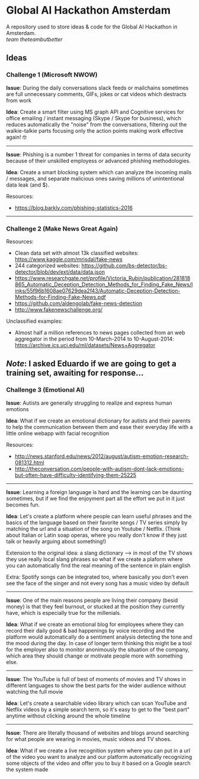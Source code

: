 # Global AI Hackathon Amsterdam

A repository used to store ideas & code for the Global AI Hackathon in Amsterdam.  
_team theteambutbetter_


## Ideas

### Challenge 1 (Microsoft NWOW)

**Issue**: During the daily conversations slack feeds or mailchains sometimes are full unnecessary comments, GIFs, jokes or cat videos which destracts from work

**Idea**: Create a smart filter using MS graph API and Cognitive services for office emailing / instant messaging (Skype / Skype for business), which reduces automatically the "noise" from the conversations, filtering out the walkie-talkie parts focusing only the action points making work effective again! 🤓

---

**Issue**: Phishing is a number 1 threat for companies in terms of data security because of their unskilled employess or advanced phishing methodologies.

**Idea**: Create a smart blocking system which can analyze the incoming mails / messages, and separate malicious ones saving millions of unintentional data leak (and $).

Resources:
  * https://blog.barkly.com/phishing-statistics-2016
  
---

### Challenge 2 (Make News Great Again)
Resources:  
  * Clean data set with almost 13k classified websites: https://www.kaggle.com/mrisdal/fake-news
  * 244 categorized websites: https://github.com/bs-detector/bs-detector/blob/dev/ext/data/data.json
  * https://www.researchgate.net/profile/Victoria_Rubin/publication/281818865_Automatic_Deception_Detection_Methods_for_Finding_Fake_News/links/55f96b1608ae07629dea2f43/Automatic-Deception-Detection-Methods-for-Finding-Fake-News.pdf
  * https://github.com/aldengolab/fake-news-detection
  * http://www.fakenewschallenge.org/

Unclassified examples:  
  * Almost half a million references to news pages collected from an web aggregator in the period from 10-March-2014 to 10-August-2014: https://archive.ics.uci.edu/ml/datasets/News+Aggregator
  
_Note_: I asked Eduardo if we are going to get a training set, awaiting for response...  
---

### Challenge 3 (Emotional AI)

**Issue**: Autists are generally struggling to realize and express human emotions

**Idea**: What if we create an emotional dictionary for autists and their parents to help the communication between them and ease their everyday life with a little online webapp with facial recognition

Resources:
  * http://news.stanford.edu/news/2012/august/autism-emotion-research-081312.html
  * http://theconversation.com/people-with-autism-dont-lack-emotions-but-often-have-difficulty-identifying-them-25225
  
---

**Issue**: Learning a foreign language is hard and the learning can be daunting sometimes, but if we find the enjoyment part all the effort we put in it just becomes fun. 

**Idea**: Let's create a platform where people can learn useful phrases and the basics of the language based on their favorite songs / TV series simply by matching the url and a situation of the song on Youtube / Netflix. (Think about Italian or Latin soap operas, where you really don't know if they just talk or heavily arguing about something!)

Extension to the original idea: a slang dictionary --> in most of the TV shows they use really local slang phrases so what if we create a plaform where you can automatically find the real meaning of the sentence in plain english

Extra: Spotify songs can be integrated too, where basically you don't even see the face of the singer and not every song has a music video by default

---

**Issue**: One of the main reasons people are living their company (besid money) is that they feel burnout, or stucked at the position they currently have, which is especially true for the millenials.

**Idea**: What if we create an emotional blog for employees where they can record their daily good & bad happenings by voice recording and the platform would automatically do a sentiment analysis detecting the tone and the mood during the day. In case of longer term thinking this might be a tool for the employer also to monitor anonimously the situation of the company, which area they should change or motivate people more with something else.

---

**Issue**: The YouTube is full of best of moments of movies and TV shows in different languages to show the best parts for the wider audience without watching the full movie

**Idea**: Let's create a searchable video library which can scan YouTube and Netflix videos by a simple search term, so it's easy to get to the "best part" anytime without clicking around the whole timeline

---

**Issue**: There are literally thousand of websites and blogs around searching for what people are wearing in movies, music videos and TV shoes.

**Idea**: What if we create a live recognition system where you can put in a url of the video you want to analyze and our platform automatically recognizing some objects of the video and offer you to buy it based on a Google search the system made
